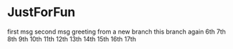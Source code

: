 # JustForFun
first msg
second msg
greeting from a new branch
this branch again
6th
7th
8th
9th
10th
11th
12th
13th
14th
15th
16th
17th
